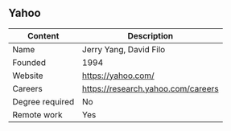 ## Yahoo

| Content         | Description                         |
| --------------- | ----------------------------------- |
| Name            | Jerry Yang, David Filo              |
| Founded         | 1994                                |
| Website         | https://yahoo.com/                  |
| Careers         | https://research.yahoo.com/careers  |
| Degree required | No                                  |
| Remote work     | Yes                                 |
